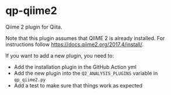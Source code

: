 # qp-qiime2
Qiime 2 plugin for Qiita.

Note that this plugin assumes that QIIME 2 is already installed. For instructions follow https://docs.qiime2.org/2017.4/install/.

If you want to add a new plugin, you need to:
* Add the installation plugin in the GitHub Action yml
* Add the new plugin into the `Q2_ANALYSIS_PLUGINS` variable in `qp_qiime2.py`
* Add a test to make sure that things work as expected
